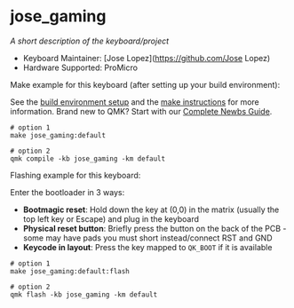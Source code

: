 # jose_gaming

*A short description of the keyboard/project*

* Keyboard Maintainer: [Jose Lopez](https://github.com/Jose Lopez)
* Hardware Supported: ProMicro

Make example for this keyboard (after setting up your build environment):

See the [build environment setup](https://docs.qmk.fm/#/getting_started_build_tools) and the [make instructions](https://docs.qmk.fm/#/getting_started_make_guide) for more information. Brand new to QMK? Start with our [Complete Newbs Guide](https://docs.qmk.fm/#/newbs).

```shell
# option 1
make jose_gaming:default

# option 2
qmk compile -kb jose_gaming -km default
```

Flashing example for this keyboard:

Enter the bootloader in 3 ways:

* **Bootmagic reset**: Hold down the key at (0,0) in the matrix (usually the top left key or Escape) and plug in the keyboard
* **Physical reset button**: Briefly press the button on the back of the PCB - some may have pads you must short instead/connect RST and GND
* **Keycode in layout**: Press the key mapped to `QK_BOOT` if it is available


```shell
# option 1
make jose_gaming:default:flash

# option 2
qmk flash -kb jose_gaming -km default
```
